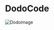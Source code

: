 # DodoCode
![Dodoimage](https://user-images.githubusercontent.com/60021118/215257820-5ba4b5a2-7f0d-4b1d-b164-da63730592be.jpg)
